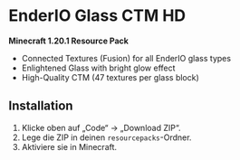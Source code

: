 # EnderIO Glass CTM HD

**Minecraft 1.20.1 Resource Pack**  
- Connected Textures (Fusion) for all EnderIO glass types  
- Enlightened Glass with bright glow effect  
- High-Quality CTM (47 textures per glass block)  

## Installation
1. Klicke oben auf „Code“ → „Download ZIP“.
2. Lege die ZIP in deinen `resourcepacks`-Ordner.
3. Aktiviere sie in Minecraft.
